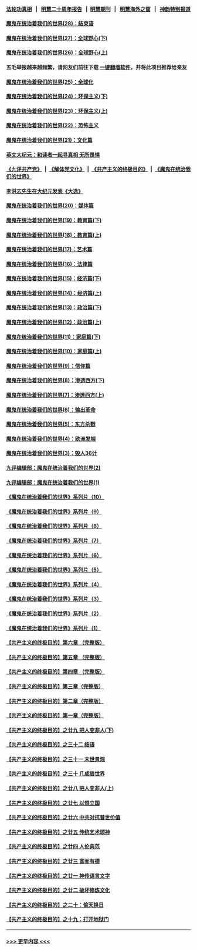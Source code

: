 #### [法轮功真相](https://github.com/gfw-breaker/truth/blob/master/README.md?t=0) &nbsp;&nbsp;|&nbsp;&nbsp; [明慧二十周年报告](https://github.com/gfw-breaker/mh-reports/blob/master/README.md?t=0) &nbsp;&nbsp;|&nbsp;&nbsp;[明慧期刊](https://github.com/gfw-breaker/mh-qikan) &nbsp;&nbsp;|&nbsp;&nbsp; [明慧海外之窗](https://github.com/gfw-breaker/mh-news/blob/master/README.md?t=0) &nbsp;&nbsp;|&nbsp;&nbsp; [神韵特别报道](https://github.com/gfw-breaker/mh-news/blob/master/shenyun.md?t=0)
#### [魔鬼在统治着我们的世界(28)：结束语](../pages/nsc422/n10936246.md?t=07011701) 
#### [魔鬼在统治着我们的世界(27)：全球野心(下)](../pages/nsc422/n10928319.md?t=07011701) 
#### [魔鬼在统治着我们的世界(26)：全球野心(上)](../pages/nsc422/n10900318.md?t=07011701) 
#### 五毛举报越来越频繁，请网友们前往下载 [一键翻墙软件](https://github.com/gfw-breaker/ssr-accounts)，并将此项目推荐给亲友
#### [魔鬼在统治着我们的世界(25)：全球化](../pages/nsc422/n10788205.md?t=07011701) 
#### [魔鬼在统治着我们的世界(24)：环保主义(下)](../pages/nsc422/n10695307.md?t=07011701) 
#### [魔鬼在统治着我们的世界(23)：环保主义(上)](../pages/nsc422/n10688613.md?t=07011701) 
#### [魔鬼在统治着我们的世界(22)：恐怖主义](../pages/nsc422/n10614727.md?t=07011701) 
#### [魔鬼在统治着我们的世界(21)：文化篇](../pages/nsc422/n10597706.md?t=07011701) 
#### [英文大纪元：和读者一起寻真相 无所畏惧](../pages/nsc422/n12542027.md?t=07011701) 
#### [《九评共产党》](https://github.com/begood0513/9ping.md/blob/master/README.md) &nbsp;|&nbsp; [《解体党文化》](../../../../jtdwh.md/blob/master/README.md)  &nbsp;|&nbsp; [《共产主义的终极目的》](../../../../gczydzjmd.md/blob/master/README.md) &nbsp;|&nbsp; [《魔鬼在统治我们的世界》](../../../../mgztzwmdsj.md/blob/master/README.md) 
#### [李洪志先生在大纪元发表《大选》](../pages/nsc422/n12534746.md?t=07011701) 
#### [魔鬼在统治着我们的世界(20)：媒体篇](../pages/nsc422/n10586579.md?t=07011701) 
#### [魔鬼在统治着我们的世界(19)：教育篇(下)](../pages/nsc422/n10564808.md?t=07011701) 
#### [魔鬼在统治着我们的世界(18)：教育篇(上)](../pages/nsc422/n10526970.md?t=07011701) 
#### [魔鬼在统治着我们的世界(17)：艺术篇](../pages/nsc422/n10499093.md?t=07011701) 
#### [魔鬼在统治着我们的世界(16)：法律篇](../pages/nsc422/n10485969.md?t=07011701) 
#### [魔鬼在统治着我们的世界(15)：经济篇(下)](../pages/nsc422/n10469975.md?t=07011701) 
#### [魔鬼在统治着我们的世界(14)：经济篇(上)](../pages/nsc422/n10457370.md?t=07011701) 
#### [魔鬼在统治着我们的世界(13)：政治篇(下)](../pages/nsc422/n10448270.md?t=07011701) 
#### [魔鬼在统治着我们的世界(12)：政治篇(上)](../pages/nsc422/n10444576.md?t=07011701) 
#### [魔鬼在统治着我们的世界(11)：家庭篇(下)](../pages/nsc422/n10440961.md?t=07011701) 
#### [魔鬼在统治着我们的世界(10)：家庭篇(上)](../pages/nsc422/n10435448.md?t=07011701) 
#### [魔鬼在统治着我们的世界(9)：信仰篇](../pages/nsc422/n10432159.md?t=07011701) 
#### [魔鬼在统治着我们的世界(8)：渗透西方(下)](../pages/nsc422/n10429603.md?t=07011701) 
#### [魔鬼在统治着我们的世界(7)：渗透西方(上)](../pages/nsc422/n10426013.md?t=07011701) 
#### [魔鬼在统治着我们的世界(6)：输出革命](../pages/nsc422/n10421536.md?t=07011701) 
#### [魔鬼在统治着我们的世界(5)：东方杀戮](../pages/nsc422/n10417707.md?t=07011701) 
#### [魔鬼在统治着我们的世界(4)：欧洲发端](../pages/nsc422/n10414890.md?t=07011701) 
#### [魔鬼在统治着我们的世界(3)：毁人36计](../pages/nsc422/n10411583.md?t=07011701) 
#### [九评编辑部：魔鬼在统治着我们的世界(2)](../pages/nsc422/n10410036.md?t=07011701) 
#### [九评编辑部：魔鬼在统治着我们的世界(1)](../pages/nsc422/n10406825.md?t=07011701) 
#### [《魔鬼在统治着我们的世界》系列片（10）](../pages/nsc422/n12292670.md?t=07011701) 
#### [《魔鬼在统治着我们的世界》系列片（9）](../pages/nsc422/n12290859.md?t=07011701) 
#### [《魔鬼在统治着我们的世界》系列片（8）](../pages/nsc422/n12287445.md?t=07011701) 
#### [《魔鬼在统治着我们的世界》系列片（7）](../pages/nsc422/n12283425.md?t=07011701) 
#### [《魔鬼在统治着我们的世界》系列片（6）](../pages/nsc422/n12282314.md?t=07011701) 
#### [《魔鬼在统治着我们的世界》系列片（5）](../pages/nsc422/n12281419.md?t=07011701) 
#### [《魔鬼在统治着我们的世界》系列片（4）](../pages/nsc422/n12274024.md?t=07011701) 
#### [《魔鬼在统治着我们的世界》系列片（3）](../pages/nsc422/n12271322.md?t=07011701) 
#### [《魔鬼在统治着我们的世界》系列片（2）](../pages/nsc422/n12269049.md?t=07011701) 
#### [《魔鬼在统治着我们的世界》系列片（1）](../pages/nsc422/n12267575.md?t=07011701) 
#### [【共产主义的终极目的】第六章 （完整版）](../pages/nsc422/n11428913.md?t=07011701) 
#### [【共产主义的终极目的】第五章 （完整版）](../pages/nsc422/n11428912.md?t=07011701) 
#### [【共产主义的终极目的】第四章 （完整版）](../pages/nsc422/n11428907.md?t=07011701) 
#### [【共产主义的终极目的】第三章（完整版）](../pages/nsc422/n11428848.md?t=07011701) 
#### [【共产主义的终极目的】第二章（完整版）](../pages/nsc422/n11428831.md?t=07011701) 
#### [【共产主义的终极目的】第一章（完整版）](../pages/nsc422/n11417651.md?t=07011701) 
#### [【共产主义的终极目的】之廿九 把人变非人(下)](../pages/nsc422/n11344140.md?t=07011701) 
#### [【共产主义的终极目的】之三十二 结语](../pages/nsc422/n11360535.md?t=07011701) 
#### [【共产主义的终极目的】之三十一 末世景观](../pages/nsc422/n11351129.md?t=07011701) 
#### [【共产主义的终极目的】之三十 几成狼世界](../pages/nsc422/n11348280.md?t=07011701) 
#### [【共产主义的终极目的】之廿八 把人变非人(上)](../pages/nsc422/n11340492.md?t=07011701) 
#### [【共产主义的终极目的】之廿七 以恨立国](../pages/nsc422/n11336944.md?t=07011701) 
#### [【共产主义的终极目的】之廿六 中共对抗普世价值](../pages/nsc422/n11324785.md?t=07011701) 
#### [【共产主义的终极目的】之廿五 传统艺术颂神](../pages/nsc422/n11296396.md?t=07011701) 
#### [【共产主义的终极目的】之廿四 人伦典范](../pages/nsc422/n11296397.md?t=07011701) 
#### [【共产主义的终极目的】之廿三 富而有德](../pages/nsc422/n11283598.md?t=07011701) 
#### [【共产主义的终极目的】之廿一 神传语言文字](../pages/nsc422/n11263265.md?t=07011701) 
#### [【共产主义的终极目的】之廿二 破坏修炼文化](../pages/nsc422/n11245728.md?t=07011701) 
#### [【共产主义的终极目的】之二十：偷天换日](../pages/nsc422/n11238846.md?t=07011701) 
#### [【共产主义的终极目的】之十九：打开地狱门](../pages/nsc422/n11206376.md?t=07011701) 

----
#### [ >>> 更早内容 <<< ](../indexes/nsc422-earlier.md)
